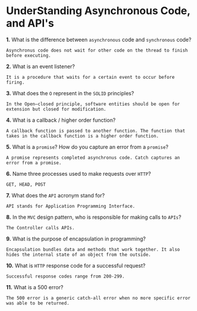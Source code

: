 # UnderStanding Asynchronous Code, and API's

**1.** What is the difference between `asynchronous` code and `synchronous` code?
<!-- enter you answer in the space below -->
```
Asynchronus code does not wait for other code on the thread to finish before executing.
```
**2.** What is an event listener?
<!-- enter you answer in the space below -->
```
It is a procedure that waits for a certain event to occur before firing.
```
**3.** What does the `O` represent in the `SOLID` principles?
<!-- enter you answer in the space below -->
```
In the Open–closed principle, software entities should be open for extension but closed for modification.
```
**4.** What is a callback / higher order function?
<!-- enter you answer in the space below -->
```
A callback function is passed to another function. The function that takes in the callback function is a higher order function.
```
**5.** What is a `promise`? How do you capture an error from a `promise`?
<!-- enter you answer in the space below -->
```
A promise represents completed asynchronus code. Catch captures an error from a promise.
```
**6.** Name three processes used to make requests over `HTTP`?
<!-- enter you answer in the space below -->
```
GET, HEAD, POST
```
**7.** What does the `API` acronym stand for?
<!-- enter you answer in the space below -->
```
API stands for Application Programming Interface.
```
**8.** In the `MVC` design pattern, who is responsible for making calls to `APIs`?
<!-- enter you answer in the space below -->
```
The Controller calls APIs.
```
**9.** What is the purpose of encapsulation in programming?
<!-- enter you answer in the space below -->
```
Encapsulation bundles data and methods that work together. It also hides the internal state of an object from the outside.
```
**10.** What is `HTTP` response code for a successful request?
<!-- enter you answer in the space below -->
```
Successful response codes range from 200-299.
```
**11.** What is a 500 error?
<!-- enter you answer in the space below -->
```
The 500 error is a generic catch-all error when no more specific error was able to be returned.
```